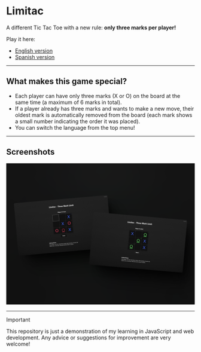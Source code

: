 # Limitac
A different Tic Tac Toe with a new rule: **only three marks per player!**

Play it here:
- [English version](https://kalefxd.github.io/Limitac/)
- [Spanish version](https://kalefxd.github.io/Limitac/es/)  

---

## What makes this game special?

- Each player can have only three marks (X or O) on the board at the same time (a maximum of 6 marks in total).
- If a player already has three marks and wants to make a new move, their oldest mark is automatically removed from the board (each mark shows a small number indicating the order it was placed).
- You can switch the language from the top menu!

---

## Screenshots

![Preview](assets/image-preview-2.png)

---

> [!IMPORTANT]  
> This repository is just a demonstration of my learning in JavaScript and web development. Any advice or suggestions for improvement are very welcome!